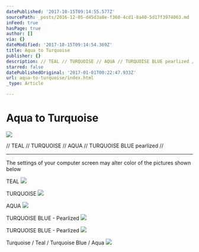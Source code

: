 ```yaml
---
datePublished: '2017-10-15T09:14:55.577Z'
sourcePath: _posts/2016-12-05-d45d3a8e-f360-4cd1-8a40-5d17f3974063.md
inFeed: true
hasPage: true
author: []
via: {}
dateModified: '2017-10-15T09:14:54.369Z'
title: Aqua to Turquoise
publisher: {}
description: // TEAL // TURQUOISE // AQUA // TURQUOISE BLUE pearlized //
starred: false
datePublishedOriginal: '2017-01-01T00:22:47.933Z'
url: aqua-to-turquoise/index.html
_type: Article

---
```

# Aqua to Turquoise
![](https://the-grid-user-content.s3-us-west-2.amazonaws.com/df53e5db-8a0c-471e-97f3-139f51c9b3a6.jpg)

// TEAL // TURQUOISE // AQUA // TURQUOISE BLUE pearlized //

---

The settings of your computer screen may alter color of the pictures shown below

TEAL
![](https://the-grid-user-content.s3-us-west-2.amazonaws.com/e114c89f-cada-4a38-bc9f-685cfd8c9a50.jpg)

TURQUOISE
![](https://the-grid-user-content.s3-us-west-2.amazonaws.com/63799be0-298c-4677-8d3f-d35e2ec60196.jpg)

AQUA
![](https://the-grid-user-content.s3-us-west-2.amazonaws.com/d0d2d270-a1ef-42c6-8849-e21f2db802e4.jpg)

TURQUOISE BLUE - Pearlized
![](https://the-grid-user-content.s3-us-west-2.amazonaws.com/4c9f6844-3972-49ae-8b8d-34e1a87817d4.jpg)

TURQUOISE BLUE - Pearlized
![](https://the-grid-user-content.s3-us-west-2.amazonaws.com/af39f462-3dc8-4326-995d-542c388a0d9a.jpg)

Turquoise / Teal / Turquoise Blue / Aqua
![](https://the-grid-user-content.s3-us-west-2.amazonaws.com/ae2a1106-399b-4784-82cc-67baad45ee8c.jpg)